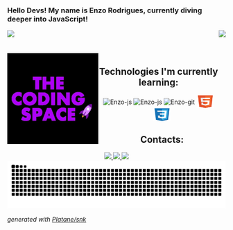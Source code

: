 ### Hello Devs! My name is Enzo Rodrigues, currently diving deeper into JavaScript!

<div>
  <img height="160em" src="https://github-readme-stats-one-bice.vercel.app/api?username=rodriguessz&theme=omni&show_icons=true&count_private=true"/>
  <img height="160em" align="right" src="https://github-readme-stats-one-bice.vercel.app/api/top-langs/?username=rodriguessz&theme=omni&layout=compact"/>
</div>

<br>

<div align="center">
  <div style="display: inline_block"><br>
    <img align="left" height="210" width="210" alt="coding-space" src="code-space.gif">
    <h2>Technologies I'm currently learning:</h2>
    <img align="center" alt="Enzo-js" height="30" width="40" src="https://cdn.jsdelivr.net/gh/devicons/devicon/icons/javascript/javascript-plain.svg"/>
    <img align="center" alt="Enzo-js" height="30" width="40" src="https://cdn.jsdelivr.net/gh/devicons/devicon/icons/nodejs/nodejs-plain.svg"/>
    <img align="center" alt="Enzo-git" height="30" width="40" src="https://cdn.jsdelivr.net/gh/devicons/devicon/icons/git/git-original.svg"/>
    <img align="center" alt="Enzo-HTML" height="30" width="40" src="https://raw.githubusercontent.com/devicons/devicon/master/icons/html5/html5-original.svg">
    <img align="center" alt="Enzo-CSS" height="30" width="40" src="https://raw.githubusercontent.com/devicons/devicon/master/icons/css3/css3-original.svg">
  </div>

  <h2>Contacts:</h2>
  <a href="mailto:enzo.orodrigues03@gmail.com">
    <img src="https://img.shields.io/badge/Gmail-D14836?style=for-the-badge&logo=gmail&logoColor=white">
  </a>
  <a href="https://www.linkedin.com/in/enzo-rodrigues-b9bb33232/" target="_blank">
    <img src="https://img.shields.io/badge/-LinkedIn-%230077B5?style=for-the-badge&logo=linkedin&logoColor=white" target="_blank">
  </a>
  <a href="https://discord.gg/4xwpXUxp" target="_blank">
    <img src="https://img.shields.io/badge/Discord-7289DA?style=for-the-badge&logo=discord&logoColor=white" target="_blank">
  </a>
</div>

<picture>
  <source media="(prefers-color-scheme: dark)" srcset="https://raw.githubusercontent.com/rodriguessz/rodriguessz/output/github-contribution-grid-snake-dark.svg">
  <source media="(prefers-color-scheme: light)" srcset="https://raw.githubusercontent.com/rodriguessz/rodriguessz/output/github-contribution-grid-snake.svg">
  <img alt="github contribution grid snake animation" src="https://raw.githubusercontent.com/rodriguessz/rodriguessz/output/github-contribution-grid-snake.svg">
</picture>

_generated with [Platane/snk](https://github.com/Platane/snk)_
